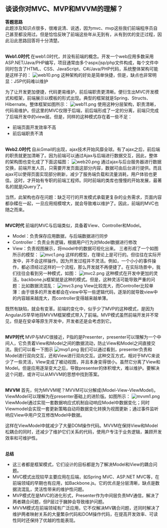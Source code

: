 ## 谈谈你对MVC、MVP和MVVM的理解？
**答题思路**<br>
此题涉及知识点很多，很难说清、说透，因为mvc、mvp这些我们前端程序员自己甚至都没用过。但是恰恰反映了前端这些年从无到有，从有到优的变迁过程，因此沿此思路回答将十分清楚。<br><br>

**Web1.0时代**
在web1.0时代，并没有前端的概念。开发一个web应用多数采用ASP.NET/Java/PHP编写，项目通常由多个aspx/jsp/php文件构成，每个文件中同时包含了HTML、CSS、JavaScript、C#/Java/PHP代码，系统整体架构可能是这样子的：
![web10.png](https://github.com/CruxF/Vue-base/blob/master/%E9%9D%A2%E8%AF%95%E9%A2%98/imgs/web10.png?raw=true)
这种架构的好处是简单快捷，但是，缺点也非常明显：JSP代码难以维护<br>

为了让开发更加便捷，代码更易维护，前后端职责更清晰。便衍生出MVC开发模式和框架，前端展示以模板的形式出现。典型的框架就是Spring、Structs、Hibernate。整体框架如图所示：
![web11.png]()
使用这种分层架构，职责清晰，代码易维护。但这里的MVC仅限于后端，前后端形成了一定的分离，前端只完成了后端开发中的view层。但是，同样的这种模式存在着一些不足：
- 前端页面开发效率不高
- 前后端职责不清<br><br>

**Web2.0时代**
自从Gmail的出现，ajax技术开始风靡全球。有了ajax之后，前后端的职责就更加清晰了。因为前端可以通过Ajax与后端进行数据交互，因此，整体的架构图也变化成了下面这幅图：
![web20.png]()
通过ajax与后台服务器进行数据交换，前端开发人员，只需要开发页面这部分内容，数据可由后台进行提供。而且ajax可以使得页面实现部分刷新，减少了服务端负载和流量消耗，用户体验也更佳。这时，才开始有专职的前端工程师。同时前端的类库也慢慢的开始发展，最著名的就是jQuery了。<br>

当然，此架构也存在问题：缺乏可行的开发模式承载更复杂的业务需求，页面内容都杂糅在一起，一旦应用规模增大，就会导致难以维护了。因此，前端的MVC也随之而来。<br><br>

**MVC时代**
前端的MVC与后端类似，具备着View、Controller和Model。
- Model：负责保存应用数据，与后端数据进行同步
- Controller：负责业务逻辑，根据用户行为对Model数据进行修改
- View：负责视图展示，将model中的数据可视化出来。
三者形成了一个如图所示的模型：
![mvc1.png]()
这样的模型，在理论上是可行的。但往往在实际开发中，并不会这样操作。因为开发过程并不灵活。例如，一个小小的事件操作，都必须经过这样的一个流程，那么开发就不再便捷了。在实际场景中，我们往往会看到另一种模式，如图：
![mvc2.png]()
这种模式在开发中更加的灵活，backbone.js框架就是这种的模式。但是，这种灵活可能导致严重的问题：比如数据流混乱：
![mvc3.png]()
View比较庞大，而Controller比较单薄：由于很多的开发者都会在view中写一些逻辑代码，逐渐的就导致view中的内容越来越庞大，而controller变得越来越单薄。<br>

既然有缺陷，就会有变革。前端的变化中，似乎少了MVP的这种模式，是因为AngularJS早早地将MVVM框架模式带入了前端。MVP模式虽然前端开发并不常见，但是在安卓等原生开发中，开发者还是会考虑到它。<br><br>

**MVP时代**
MVP与MVC很接近，P指的是Presenter，presenter可以理解为一个中间人，它负责着View和Model之间的数据流动，防止View和Model之间直接交流。我们可以看一下图示
![mvp1.png]()
我们可以通过看到，presenter负责和Model进行双向交互，还和View进行双向交互。这种交互方式，相对于MVC来说少了一些灵活，VIew变成了被动视图，并且本身变得很小。虽然它分离了View和Model。但是应用逐渐变大之后，导致presenter的体积增大，难以维护。要解决这个问题，或许可以从MVVM的思想中找到答案。<br><br>

**MVVM**
首先，何为MVVM呢？MVVM可以分解成(Model-View-VIewModel)。ViewModel可以理解为在presenter基础上的进阶版。如图所示：
![mvvm1.png]()
ViewModel通过实现一套数据响应式机制自动响应Model中数据变化；同时Viewmodel会实现一套更新策略自动将数据变化转换为视图更新；通过事件监听响应View中用户交互修改Model中数据。<br>

这样在ViewModel中就减少了大量DOM操作代码。MVVM在保持View和Model松耦合的同时，还减少了维护它们关系的代码，使用户专注于业务逻辑，兼顾开发效率和可维护性。<br><br>

**总结**
- 这三者都是框架模式，它们设计的目标都是为了解决Model和View的耦合问题。
- MVC模式出现较早主要应用在后端，如Spring MVC、ASP.NET MVC等，在前端领域的早期也有应用，如Backbone.js。它的优点是分层清晰，缺点是数据流混乱，灵活性带来的维护性问题。
- MVP模式在是MVC的进化形式，Presenter作为中间层负责MV通信，解决了两者耦合问题，但P层过于臃肿会导致维护问题。
- MVVM模式在前端领域有广泛应用，它不仅解决MV耦合问题，还同时解决了维护两者映射关系的大量繁杂代码和DOM操作代码，在提高开发效率、可读性同时还保持了优越的性能表现。
